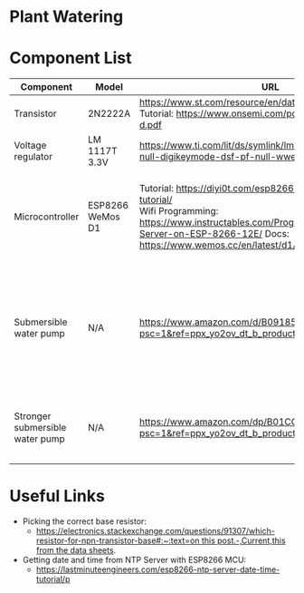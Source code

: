 # Plant Watering

# Component List

| Component | Model | URL | Notes |
| --- | --- | --- | --- |
| Transistor | 2N2222A | https://www.st.com/resource/en/datasheet/cd00003223.pdf Tutorial: https://www.onsemi.com/pdf/datasheet/p2n2222a-d.pdf |  |
| Voltage regulator | LM 1117T 3.3V | https://www.ti.com/lit/ds/symlink/lm1117.pdf?HQS=dis-dk-null-digikeymode-dsf-pf-null-wwe&ts=1655102092366 |  |
| Microcontroller | ESP8266 WeMos D1 | Tutorial: https://diyi0t.com/esp8266-wemos-d1-mini-tutorial/ <br/> Wifi Programming: https://www.instructables.com/Programming-a-HTTP-Server-on-ESP-8266-12E/ Docs: https://www.wemos.cc/en/latest/d1/d1_mini.html | Can supply only 12mA per pin, not enough to run the pump. |
| Submersible water pump | N/A | https://www.amazon.com/d/B09185Y8BN?psc=1&ref=ppx_yo2ov_dt_b_product_details | Runs on 3-5V. Consumes up to 25mA at 3.5V and loaded. At lower voltage, the current decreases. |
| Stronger submersible water pump | N/A | https://www.amazon.com/dp/B01CG2YE6K?psc=1&ref=ppx_yo2ov_dt_b_product_details | USB powered <br/> Consumes up to 130mA at 5V stalled. |

# Useful Links

- Picking the correct base resistor:
    - [https://electronics.stackexchange.com/questions/91307/which-resistor-for-npn-transistor-base#:~:text=on this post.-,Current,this from the data sheets](https://electronics.stackexchange.com/questions/91307/which-resistor-for-npn-transistor-base#:~:text=on%20this%20post.-,Current,this%20from%20the%20data%20sheets).
- Getting date and time from NTP Server with ESP8266 MCU:
    - https://lastminuteengineers.com/esp8266-ntp-server-date-time-tutorial/p
